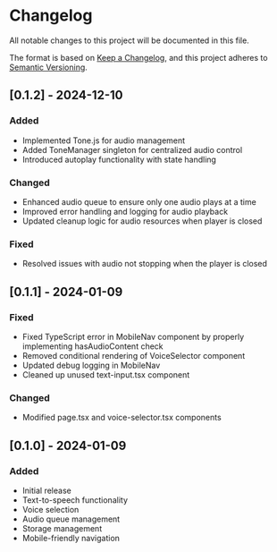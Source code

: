 # Changelog

All notable changes to this project will be documented in this file.

The format is based on [Keep a Changelog](https://keepachangelog.com/en/1.0.0/),
and this project adheres to [Semantic Versioning](https://semver.org/spec/v2.0.0.html).

## [0.1.2] - 2024-12-10

### Added
- Implemented Tone.js for audio management
- Added ToneManager singleton for centralized audio control
- Introduced autoplay functionality with state handling

### Changed
- Enhanced audio queue to ensure only one audio plays at a time
- Improved error handling and logging for audio playback
- Updated cleanup logic for audio resources when player is closed

### Fixed
- Resolved issues with audio not stopping when the player is closed

## [0.1.1] - 2024-01-09

### Fixed
- Fixed TypeScript error in MobileNav component by properly implementing hasAudioContent check
- Removed conditional rendering of VoiceSelector component
- Updated debug logging in MobileNav
- Cleaned up unused text-input.tsx component

### Changed
- Modified page.tsx and voice-selector.tsx components

## [0.1.0] - 2024-01-09

### Added
- Initial release
- Text-to-speech functionality
- Voice selection
- Audio queue management
- Storage management
- Mobile-friendly navigation

